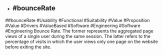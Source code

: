 - ## #bounceRate
##bounceRate #Usability #Functional #Suitability #Value #Proposition #Value #Drivers #ValueBased #Software #Engineering #Software #Engineering 
Bounce Rate. The former  represents the aggregated page views of a single user during the same session. The latter  refers to the percentage of visits in which the user views only one page on the website  before exiting the site.

